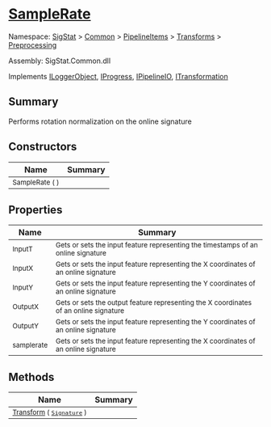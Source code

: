 # [SampleRate](./SampleRate.md)

Namespace: [SigStat]() > [Common](./../../../README.md) > [PipelineItems]() > [Transforms]() > [Preprocessing](./README.md)

Assembly: SigStat.Common.dll

Implements [ILoggerObject](./../../../ILoggerObject.md), [IProgress](./../../../Helpers/IProgress.md), [IPipelineIO](./../../../Pipeline/IPipelineIO.md), [ITransformation](./../../../ITransformation.md)

## Summary
Performs rotation normalization on the online signature

## Constructors

| Name | Summary | 
| --- | --- | 
| <sub>SampleRate (  )</sub><div style="pointer-events:none; cursor:default; width=200;"></div>| <sub></sub>| <br>


## Properties

| Name | Summary | 
| --- | --- | 
| <sub>InputT</sub><div style="pointer-events:none; cursor:default; width=200;"></div>| <sub>Gets or sets the input feature representing the timestamps of an online signature</sub>| <br>
| <sub>InputX</sub><div style="pointer-events:none; cursor:default; width=200;"></div>| <sub>Gets or sets the input feature representing the X coordinates of an online signature</sub>| <br>
| <sub>InputY</sub><div style="pointer-events:none; cursor:default; width=200;"></div>| <sub>Gets or sets the input feature representing the Y coordinates of an online signature</sub>| <br>
| <sub>OutputX</sub><div style="pointer-events:none; cursor:default; width=200;"></div>| <sub>Gets or sets the output feature representing the X coordinates of an online signature</sub>| <br>
| <sub>OutputY</sub><div style="pointer-events:none; cursor:default; width=200;"></div>| <sub>Gets or sets the input feature representing the Y coordinates of an online signature</sub>| <br>
| <sub>samplerate</sub><div style="pointer-events:none; cursor:default; width=200;"></div>| <sub>Gets or sets the input feature representing the X coordinates of an online signature</sub>| <br>


## Methods

| Name | Summary | 
| --- | --- | 
| <sub>[Transform](./Methods/SampleRate-100663845.md) ( [`Signature`](./../../../Signature.md) )</sub><div style="pointer-events:none; cursor:default; width=200;"></div>| <sub></sub>| <br>


